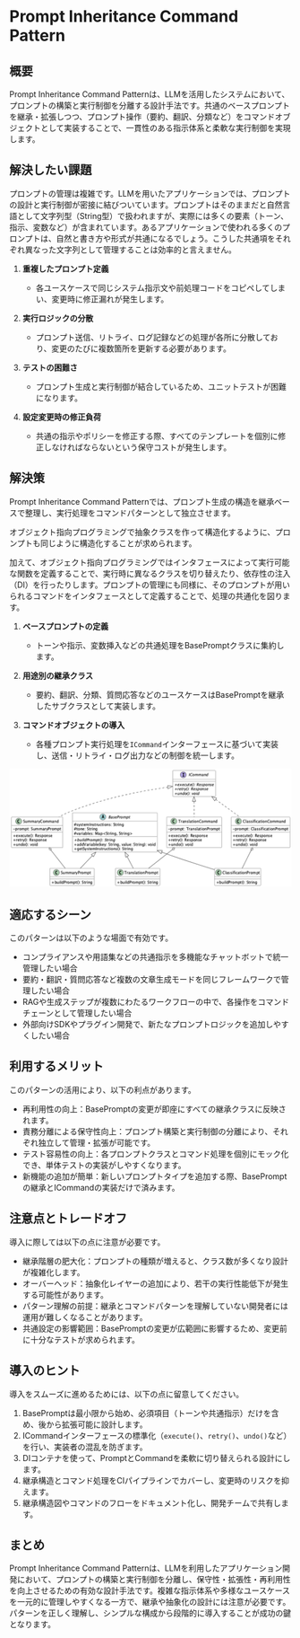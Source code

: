 # Prompt Inheritance Command Pattern

## 概要

Prompt Inheritance Command Patternは、LLMを活用したシステムにおいて、プロンプトの構築と実行制御を分離する設計手法です。共通のベースプロンプトを継承・拡張しつつ、プロンプト操作（要約、翻訳、分類など）をコマンドオブジェクトとして実装することで、一貫性のある指示体系と柔軟な実行制御を実現します。

## 解決したい課題

プロンプトの管理は複雑です。LLMを用いたアプリケーションでは、プロンプトの設計と実行制御が密接に結びついています。プロンプトはそのままだと自然言語として文字列型（String型）で扱われますが、実際には多くの要素（トーン、指示、変数など）が含まれています。あるアプリケーションで使われる多くのプロンプトは、自然と書き方や形式が共通になるでしょう。こうした共通項をそれぞれ異なった文字列として管理することは効率的と言えません。

1. **重複したプロンプト定義**
   - 各ユースケースで同じシステム指示文や前処理コードをコピペしてしまい、変更時に修正漏れが発生します。

2. **実行ロジックの分散**
   - プロンプト送信、リトライ、ログ記録などの処理が各所に分散しており、変更のたびに複数箇所を更新する必要があります。

3. **テストの困難さ**
   - プロンプト生成と実行制御が結合しているため、ユニットテストが困難になります。

4. **設定変更時の修正負荷**
   - 共通の指示やポリシーを修正する際、すべてのテンプレートを個別に修正しなければならないという保守コストが発生します。

## 解決策

Prompt Inheritance Command Patternでは、プロンプト生成の構造を継承ベースで整理し、実行処理をコマンドパターンとして独立させます。

オブジェクト指向プログラミングで抽象クラスを作って構造化するように、プロンプトも同じように構造化することが求められます。

加えて、オブジェクト指向プログラミングではインタフェースによって実行可能な関数を定義することで、実行時に異なるクラスを切り替えたり、依存性の注入（DI）を行ったりします。プロンプトの管理にも同様に、そのプロンプトが用いられるコマンドをインタフェースとして定義することで、処理の共通化を図ります。

1. **ベースプロンプトの定義**
   - トーンや指示、変数挿入などの共通処理をBasePromptクラスに集約します。

2. **用途別の継承クラス**
   - 要約、翻訳、分類、質問応答などのユースケースはBasePromptを継承したサブクラスとして実装します。

3. **コマンドオブジェクトの導入**
   - 各種プロンプト実行処理を`ICommand`インターフェースに基づいて実装し、送信・リトライ・ログ出力などの制御を統一します。

![img](uml/images/prompt_inheritance_command_pattern_class.png)

## 適応するシーン

このパターンは以下のような場面で有効です。

- コンプライアンスや用語集などの共通指示を多機能なチャットボットで統一管理したい場合
- 要約・翻訳・質問応答など複数の文章生成モードを同じフレームワークで管理したい場合
- RAGや生成ステップが複数にわたるワークフローの中で、各操作をコマンドチェーンとして管理したい場合
- 外部向けSDKやプラグイン開発で、新たなプロンプトロジックを追加しやすくしたい場合

## 利用するメリット

このパターンの活用により、以下の利点があります。

- 再利用性の向上：BasePromptの変更が即座にすべての継承クラスに反映されます。
- 責務分離による保守性向上：プロンプト構築と実行制御の分離により、それぞれ独立して管理・拡張が可能です。
- テスト容易性の向上：各プロンプトクラスとコマンド処理を個別にモック化でき、単体テストの実装がしやすくなります。
- 新機能の追加が簡単：新しいプロンプトタイプを追加する際、BasePromptの継承とICommandの実装だけで済みます。

## 注意点とトレードオフ

導入に際しては以下の点に注意が必要です。

- 継承階層の肥大化：プロンプトの種類が増えると、クラス数が多くなり設計が複雑化します。
- オーバーヘッド：抽象化レイヤーの追加により、若干の実行性能低下が発生する可能性があります。
- パターン理解の前提：継承とコマンドパターンを理解していない開発者には運用が難しくなることがあります。
- 共通設定の影響範囲：BasePromptの変更が広範囲に影響するため、変更前に十分なテストが求められます。

## 導入のヒント

導入をスムーズに進めるためには、以下の点に留意してください。

1. BasePromptは最小限から始め、必須項目（トーンや共通指示）だけを含め、後から拡張可能に設計します。
2. ICommandインターフェースの標準化（`execute()`、`retry()`、`undo()`など）を行い、実装者の混乱を防ぎます。
3. DIコンテナを使って、PromptとCommandを柔軟に切り替えられる設計にします。
4. 継承構造とコマンド処理をCIパイプラインでカバーし、変更時のリスクを抑えます。
5. 継承構造図やコマンドのフローをドキュメント化し、開発チームで共有します。

## まとめ

Prompt Inheritance Command Patternは、LLMを利用したアプリケーション開発において、プロンプトの構築と実行制御を分離し、保守性・拡張性・再利用性を向上させるための有効な設計手法です。複雑な指示体系や多様なユースケースを一元的に管理しやすくなる一方で、継承や抽象化の設計には注意が必要です。パターンを正しく理解し、シンプルな構成から段階的に導入することが成功の鍵となります。
